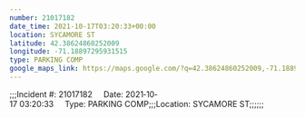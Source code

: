 ```yaml
---
number: 21017182
date_time: 2021-10-17T03:20:33+00:00
location: SYCAMORE ST
latitude: 42.38624860252009
longitude: -71.18897295931515
type: PARKING COMP
google_maps_link: https://maps.google.com/?q=42.38624860252009,-71.18897295931515
---
```


;;;Incident #: 21017182     Date: 2021‐10‐17 03:20:33     Type: PARKING COMP;;;Location: SYCAMORE ST;;;;;;
